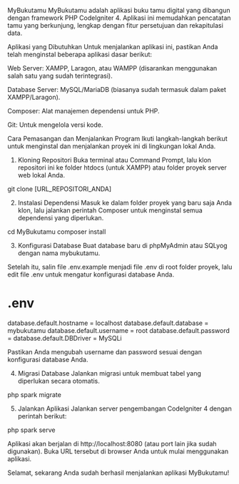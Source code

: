 MyBukutamu
MyBukutamu adalah aplikasi buku tamu digital yang dibangun dengan framework PHP CodeIgniter 4. Aplikasi ini memudahkan pencatatan tamu yang berkunjung, lengkap dengan fitur persetujuan dan rekapitulasi data.

Aplikasi yang Dibutuhkan
Untuk menjalankan aplikasi ini, pastikan Anda telah menginstal beberapa aplikasi dasar berikut:

Web Server: XAMPP, Laragon, atau WAMPP (disarankan menggunakan salah satu yang sudah terintegrasi).

Database Server: MySQL/MariaDB (biasanya sudah termasuk dalam paket XAMPP/Laragon).

Composer: Alat manajemen dependensi untuk PHP.

Git: Untuk mengelola versi kode.

Cara Pemasangan dan Menjalankan Program
Ikuti langkah-langkah berikut untuk menginstal dan menjalankan proyek ini di lingkungan lokal Anda.

1. Kloning Repositori
Buka terminal atau Command Prompt, lalu klon repositori ini ke folder htdocs (untuk XAMPP) atau folder proyek server web lokal Anda.

git clone [URL_REPOSITORI_ANDA]

2. Instalasi Dependensi
Masuk ke dalam folder proyek yang baru saja Anda klon, lalu jalankan perintah Composer untuk menginstal semua dependensi yang diperlukan.

cd MyBukutamu
composer install

3. Konfigurasi Database
Buat database baru di phpMyAdmin atau SQLyog dengan nama mybukutamu.

Setelah itu, salin file .env.example menjadi file .env di root folder proyek, lalu edit file .env untuk mengatur konfigurasi database Anda.

# .env

database.default.hostname = localhost
database.default.database = mybukutamu
database.default.username = root
database.default.password =
database.default.DBDriver = MySQLi

Pastikan Anda mengubah username dan password sesuai dengan konfigurasi database Anda.

4. Migrasi Database
Jalankan migrasi untuk membuat tabel yang diperlukan secara otomatis.

php spark migrate

5. Jalankan Aplikasi
Jalankan server pengembangan CodeIgniter 4 dengan perintah berikut:

php spark serve

Aplikasi akan berjalan di http://localhost:8080 (atau port lain jika sudah digunakan). Buka URL tersebut di browser Anda untuk mulai menggunakan aplikasi.

Selamat, sekarang Anda sudah berhasil menjalankan aplikasi MyBukutamu!
